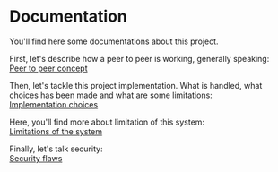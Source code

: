 # Documentation

You'll find here some documentations about this project.

First, let's describe how a peer to peer is working, generally speaking:\
[Peer to peer concept](Concept.md)

Then, let's tackle this project implementation. What is handled, what
choices has been made and what are some limitations:\
[Implementation choices](Implementation.md)

Here, you'll find more about limitation of this system:\
[Limitations of the system](Limitations.md)

Finally, let's talk security:\
[Security flaws](Security.md)
